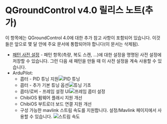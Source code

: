 # QGroundControl v4.0 릴리스 노트(추가)

이 항목에는 QGroundControl 4.0에 대한 추가 참고 사항이 포함되어 있습니다. 이것들은 앞으로 몇 달 안에 주요 문서에 통합되어야 합니다(이 문서는 삭제됨).

* [패턴 사전 설정](../PlanView/PatternPresets.md) - 패턴 항목(측량, 복도 스캔, ...)에 대한 설정을 명명된 사전 설정에 저장할 수 있습니다. 그런 다음 새 패턴을 만들 때 이 사전 설정을 계속 사용할 수 있습니다.
* ArduPilot:
  * 콥터 - PID 튜닝 지원![PID 튜닝 ](../../assets/daily_build_changes/ArduCopterPIDTuning.jpg)
  * 콥터 - 추가 기본 튜닝 옵션![튜닝 기초](../../assets/daily_build_changes/ArduCopterBasicTuning.jpg)
  * 콥터/로버 - 프레임 설정 UI![프레임 콥터 설정](../../assets/daily_build_changes/ArduCopterSetupFrame.jpg)
  * ChibiOS 펌웨어 플래시 지원 개선
  * ChibiOS 부트로더 보드 연결 지원 개선
  * 구성 가능한 mavlink 스트림 속도를 지원합니다. 설정/Mavlink 페이지에서 사용할 수 있습니다. ![스트림 속도](../../assets/daily_build_changes/ArduPilotStreamRates.jpg)
